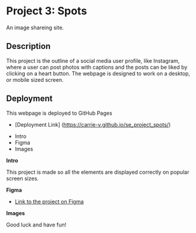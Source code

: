 # Project 3: Spots

An image shareing site.

## Description

This project is the outline of a social media user profile, like Instagram, where a user can post photos with captions and the posts can be liked by clicking on a heart button. The webpage is designed to work on a desktop, or mobile sized screen.

## Deployment

This webpage is deployed to GitHub Pages

- [Deployment Link] (https://carrie-v.github.io/se_project_spots/)

* Intro
* Figma
* Images

**Intro**

This project is made so all the elements are displayed correctly on popular screen sizes.

**Figma**

- [Link to the project on Figma](https://www.figma.com/file/BBNm2bC3lj8QQMHlnqRsga/Sprint-3-Project-%E2%80%94-Spots?type=design&node-id=2%3A60&mode=design&t=afgNFybdorZO6cQo-1)

**Images**

Good luck and have fun!
